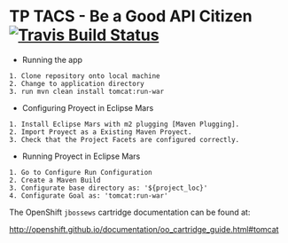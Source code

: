 TP TACS - Be a Good API Citizen [![Travis Build Status](https://travis-ci.org/tferraro/tacs.svg?branch=master)](https://travis-ci.org/tferraro/tacs)
================================

- Running the app
```
1. Clone repository onto local machine
2. Change to application directory
3. run mvn clean install tomcat:run-war
```
- Configuring Proyect in Eclipse Mars
```
1. Install Eclipse Mars with m2 plugging [Maven Plugging].
2. Import Proyect as a Existing Maven Proyect.
3. Check that the Project Facets are configured correctly.
```
- Running Proyect in Eclipse Mars
```
1. Go to Configure Run Configuration
2. Create a Maven Build
3. Configurate base directory as: '${project_loc}'
4. Configurate Goal as: 'tomcat:run-war'
```


The OpenShift `jbossews` cartridge documentation can be found at:

http://openshift.github.io/documentation/oo_cartridge_guide.html#tomcat

